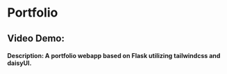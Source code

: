 # Portfolio
## Video Demo:  <URL HERE>
#### Description: A portfolio webapp based on Flask utilizing tailwindcss and daisyUI.